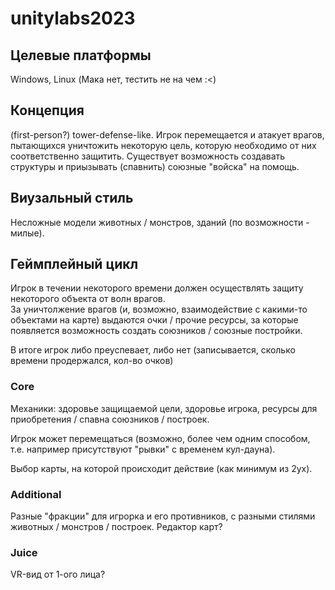 # unitylabs2023

## Целевые платформы

Windows, Linux (Мака нет, тестить не на чем :<)

## Концепция 

(first-person?) tower-defense-like. Игрок перемещается и атакует врагов, пытающихся уничтожить некоторую цель, которую необходимо от них соответственно защитить. Существует возможность создавать структуры и приызывать (спавнить) союзные "войска" на помощь.

## Виузальный стиль

Несложные модели животных / монстров, зданий (по возможности - милые).

## Геймплейный цикл

Игрок в течении некоторого времени должен осуществлять защиту некоторого объекта от волн врагов.   
За уничтолжение врагов (и, возможно, взаимодействие с какими-то объектами на карте) выдаются очки / прочие ресурсы, за которые появляется возможность создать союзников / союзные постройки. 

В итоге игрок либо преуспевает, либо нет (записывается, сколько времени продержался, кол-во очков)

### Core

Механики: здоровье защищаемой цели, здоровье игрока, ресурсы для приобретения / спавна союзников / построек. 

Игрок может перемещаться (возможно, более чем одним способом, т.е. например присутствуют "рывки" с временем кул-дауна).

Выбор карты, на которой происходит действие (как минимум из 2ух). 

### Additional
Разные "фракции" для игрорка и его противников, с разными стилями животных / монстров / построек. Редактор карт?

### Juice
VR-вид от 1-ого лица?
